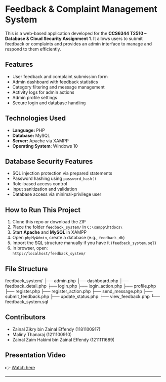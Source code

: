 # Feedback & Complaint Management System

This is a web-based application developed for the **CCS6344 T2510 – Database & Cloud Security Assignment 1**. It allows users to submit feedback or complaints and provides an admin interface to manage and respond to them efficiently.

##  Features

- User feedback and complaint submission form
- Admin dashboard with feedback statistics
- Category filtering and message management
- Activity logs for admin actions
- Admin profile settings
- Secure login and database handling

##  Technologies Used

- **Language:** PHP
- **Database:** MySQL
- **Server:** Apache via XAMPP
- **Operating System:** Windows 10

##  Database Security Features

- SQL injection protection via prepared statements
- Password hashing using `password_hash()`
- Role-based access control
- Input sanitization and validation
- Database access via minimal-privilege user

##  How to Run This Project

1. Clone this repo or download the ZIP
2. Place the folder `feedback_system/` in `C:\xampp\htdocs\`
3. Start **Apache** and **MySQL** in XAMPP
4. Open `phpMyAdmin`, create a database (e.g., `feedback_db`)
5. Import the SQL structure manually if you have it (`feedback_system.sql`)
6. In browser, open:  
   `http://localhost/feedback_system/`

##  File Structure
feedback_system/
├── admin.php
├── dashboard.php
├── feedback_detail.php
├── login.php
├── login_action.php
├── profile.php
├── register.php
├── register_action.php
├── send_message.php
├── submit_feedback.php
├── update_status.php
├── view_feedback.php
└── feedback_system.sql


##  Contributors

- Zainal Zikry bin Zainal Effendy (1181100917)
- Maliny Thanaraj (1211100910)
- Zainal Zaim Hakimi bin Zainal Effendy (1211111689)

##  Presentation Video

👉 [Watch here](https://youtu.be/Q2Wl1gl8oQg)

---


